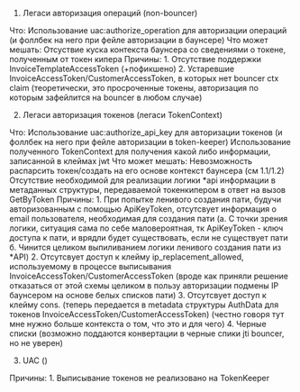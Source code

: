 1. Легаси авторизация операций (non-bouncer)

Что:
    Использование uac:authorize_operation для авторизации операций (и фоллбек на него при фейле авторизации в баунсере)
Что может мешать:
    Отсуствие куска контекста баунсера со сведениями о токене, полученным от токен кипера
Причины:
    1. Отсутствие поддержки InvoiceTemplateAccessToken (+пофикшено)
    2. Устаревшие InvoiceAccessToken/CustomerAccessToken, в которых нет bouncer ctx claim
        (теоретически, это просроченные токены, авторизация по которым зафейлится на bouncer в любом случае)


2. Легаси авторизация токенов (легаси TokenContext)

Что:
    Использование uac:authorize_api_key для авторизации токенов (и фоллбек на него при фейле авторизации в token-keeper)
    Использование полученного TokenContext для получения какой либо информации, записанной в клеймах jwt
Что может мешать:
    Невозможность распарсить токен/создать на его основе контекст баунсера (см 1.1/1.2)
    Отсутствие необходимой для реализации логики *api информации в метаданных структуры, передаваемой токенкипером в ответ на вызов GetByToken
Причины:
    1. При попытке ленивого создания пати, будучи авторизованным с помощью ApiKeyToken, отсутсвует информация о email пользователя, необходимая для создания пати
        (а. С точки зрения логики, ситуация сама по себе маловероятная, тк ApiKeyToken - ключ доступа к пати, и врядли будет существовать, если не существует пати
        б. Чинится целиком выпиливанием логики ленивого создания пати из *API)
    2. Отсутсвует доступ к клейму ip_replacement_allowed, используемому в процессе выписывания InvoiceAccessToken/CustomerAccessToken
        (вроде как приняли решение отказаться от этой схемы целиком в пользу авторизации подмены IP баунсером на основе белых списков пати)
    3. Отсутсвует доступ к клейму cons.
        (теперь передается в metadata структуры AuthData для токенов InvoiceAccessToken/CustomerAccessToken)
        (честно говоря тут мне нужно больше контекста о том, что это и для чего)
    4. Черные списки
        (возможно поддаются конвертации в черные спики jti bouncer, но не уверен)

3. UAC ()

Причины:
    1. Выписывание токенов не реализовано на TokenKeeper